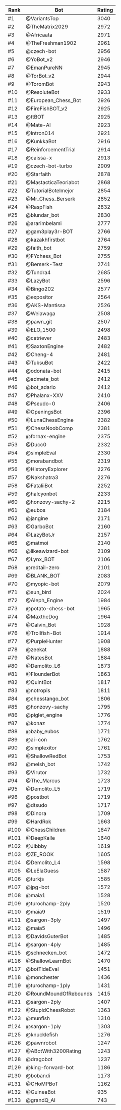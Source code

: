 Rank|Bot|Rating
---|---|---
#1|@VariantsTop|3040
#2|@TheMatrix2029|2972
#3|@Africaata|2971
#4|@TheFreshman1902|2961
#5|@czech-bot|2956
#6|@YoBot_v2|2946
#7|@EmanPureNN|2945
#8|@TorBot_v2|2944
#9|@ToromBot|2943
#10|@ResoluteBot|2933
#11|@European_Chess_Bot|2926
#12|@FireFishBOT_v2|2925
#13|@ttBOT|2925
#14|@Mate-AI|2923
#15|@Intron014|2921
#16|@KunkkaBot|2916
#17|@ReinforcementTrial|2914
#18|@caissa-x|2913
#19|@czech-bot-turbo|2909
#20|@Starfaith|2878
#21|@MastacticaTeoriabot|2868
#22|@TutorialBotelmejor|2854
#23|@Mr_Chess_Berserk|2852
#24|@RaspFish|2832
#25|@blundar_bot|2830
#26|@ararimbelami|2777
#27|@gam3play3r-BOT|2766
#28|@kazakhfirstbot|2764
#29|@faith_bot|2759
#30|@FYchess_Bot|2755
#31|@Berserk-Test|2741
#32|@Tundra4|2685
#33|@LazyBot|2596
#34|@Bingo202|2577
#35|@expositor|2564
#36|@AKS-Mantissa|2526
#37|@Weiawaga|2508
#38|@pawn_git|2507
#39|@ELO_1500|2498
#40|@catriever|2483
#41|@SaxtonEngine|2482
#42|@Cheng-4|2481
#43|@TuksuBot|2422
#44|@odonata-bot|2415
#45|@admete_bot|2412
#46|@bot_adario|2412
#47|@Phalanx-XXV|2410
#48|@Pseudo-0|2406
#49|@OpeningsBot|2396
#50|@LunaChessEngine|2382
#51|@ChessNoobComp|2381
#52|@fornax-engine|2375
#53|@Ducc0|2332
#54|@simpleEval|2330
#55|@morabandbot|2319
#56|@HistoryExplorer|2276
#57|@Nakshatra3|2276
#58|@FataliiBot|2252
#59|@halcyonbot|2233
#60|@honzovy-sachy-2|2215
#61|@eubos|2184
#62|@jangine|2171
#63|@GarboBot|2160
#64|@LazyBotJr|2157
#65|@matmoi|2140
#66|@likeawizard-bot|2109
#67|@Lynx_BOT|2106
#68|@redtail-zero|2101
#69|@BLANK_BOT|2083
#70|@myopic-bot|2079
#71|@sun_bird|2024
#72|@Aleph_Engine|1984
#73|@potato-chess-bot|1965
#74|@MaxtheDog|1964
#75|@Calvin_Bot|1928
#76|@Trollfish-Bot|1914
#77|@PurpleHunter|1908
#78|@zeekat|1888
#79|@NatesBot|1884
#80|@Demolito_L6|1873
#81|@FlounderBot|1863
#82|@QuintBot|1817
#83|@notropis|1811
#84|@chesstango_bot|1806
#85|@honzovy-sachy|1795
#86|@piglet_engine|1776
#87|@konaz|1774
#88|@baby_eubos|1771
#89|@ai-con|1762
#90|@simplexitor|1761
#91|@ShallowRedBot|1753
#92|@melsh_bot|1742
#93|@Virutor|1732
#94|@The_Marcus|1723
#95|@Demolito_L5|1719
#96|@postbot|1719
#97|@dtsudo|1717
#98|@Dinora|1709
#99|@HardRok|1663
#100|@ChessChildren|1647
#101|@DeepKalle|1640
#102|@Jibbby|1619
#103|@ZE_ROOK|1605
#104|@Demolito_L4|1598
#105|@LeElaGuess|1587
#106|@turkjs|1585
#107|@jpg-bot|1572
#108|@maia1|1528
#109|@turochamp-2ply|1520
#110|@maia9|1519
#111|@sargon-3ply|1497
#112|@maia5|1496
#113|@DavidsGuterBot|1485
#114|@sargon-4ply|1485
#115|@schnecken_bot|1472
#116|@ShallowLearnBot|1470
#117|@botTideEval|1451
#118|@monchester|1436
#119|@turochamp-1ply|1431
#120|@RoundMoundOfRebounds|1415
#121|@sargon-2ply|1407
#122|@StupidChessRobot|1363
#123|@munfish|1310
#124|@sargon-1ply|1303
#125|@knucklefish|1276
#126|@pawnrobot|1247
#127|@ABotWith3200Rating|1243
#128|@dragobot|1237
#129|@king-forward-bot|1186
#130|@bobandi|1173
#131|@CHoMPBoT|1162
#132|@GuineaBot|935
#133|@grandQ_AI|743
